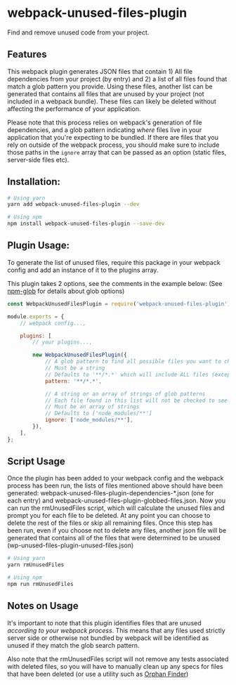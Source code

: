 # webpack-unused-files-plugin

Find and remove unused code from your project.

## Features

This webpack plugin generates JSON files that contain 1) All file dependencies from your project (by entry) and 2) a list of all files found that match a glob pattern you provide. Using these files, another list can be generated that contains all files that are unused by your project (not included in a webpack bundle). These files can likely be deleted without affecting the performance of your application.

Please note that this process relies on webpack's generation of file dependencies, and a glob pattern indicating _where_ files live in your application that you're expecting to be bundled. If there are files that you rely on outside of the webpack process, you should make sure to include those paths in the `ignore` array that can be passed as an option (static files, server-side files etc).

## Installation:

```sh
# Using yarn
yarn add webpack-unused-files-plugin --dev

# Using npm
npm install webpack-unused-files-plugin --save-dev
```

## Plugin Usage:

To generate the list of unused files, require this package in your webpack config and add an instance of it to the plugins array.

This plugin takes 2 options, see the comments in the example below:
(See [npm-glob](https://www.npmjs.com/package/glob) for details about glob options)

```js
const WebpackUnusedFilesPlugin = require('webpack-unused-files-plugin');

module.exports = {
    // webpack config...,

    plugins: [
        // your plugins...,

        new WebpackUnusedFilesPlugin({
            // A glob pattern to find all possible files you want to check
            // Must be a string
            // Defaults to '**/*.*' which will include ALL files (except those specifically ignored)
            pattern: '**/*.*',

            // A string or an array of strings of glob patterns
            // Each file found in this list will not be checked to see if it is used
            // Must be an array of strings
            // Defaults to ['node_modules/**']
            ignore: ['node_modules/**'],
        }),
    ],
};
```

## Script Usage

Once the plugin has been added to your webpack config and the webpack process has been run, the lists of files mentioned above should have been generated: webpack-unused-files-plugin-dependencies-\*.json (one for each entry) and webpack-unused-files-plugin-globbed-files.json. Now you can run the rmUnusedFiles script, which will calculate the unused files and prompt you for each file to be deleted. At any point you can choose to delete the rest of the files or skip all remaining files. Once this step has been run, even if you choose not to delete any files, another json file will be generated that contains all of the files that were determined to be unused (wp-unused-files-plugin-unused-files.json)

```sh
# Using yarn
yarn rmUnusedFiles

# Using npm
npm run rmUnusedFiles
```

## Notes on Usage

It's important to note that this plugin identifies files that are unused _according to your webpack process_. This means that any files used strictly server side or otherwise not bundled by webpack will be identified as unused if they match the glob search pattern.

Also note that the rmUnusedFiles script will not remove any tests associated with deleted files, so you will have to manually clean up any specs for files that have been deleted (or use a utility such as [Orphan Finder](https://github.com/aahill50/orphan-finder))
